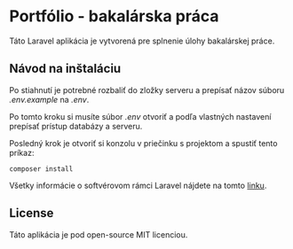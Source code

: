 # Portfólio - bakalárska práca

Táto Laravel aplikácia je vytvorená pre splnenie úlohy bakalárskej práce.

## Návod na inštaláciu

Po stiahnutí je potrebné rozbaliť do zložky serveru a prepísať názov súboru *.env.example* na *.env*.

Po tomto kroku si musíte súbor *.env* otvoriť a podľa vlastných nastavení prepísať prístup databázy a serveru.

Posledný krok je otvoriť si konzolu v priečinku s projektom a spustiť tento príkaz:

```
composer install
```

Všetky informácie o softvérovom rámci Laravel nájdete na tomto [linku](https://laravel.com/).

## License

Táto aplikácia je pod open-source MIT licenciou.
